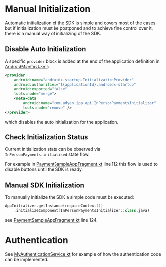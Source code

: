 # Manual Initialization

Automatic initialization of the SDK is simple and covers most of the cases but 
if initialization must be postponed and to achieve fine control over it, 
there is a manual way of initializing of the SDK.

## Disable Auto Initialization

A specific `provider` block is added at the end of the application definition in [AndroidManifest.xml](src/main/AndroidManifest.xml):
```xml
<provider
    android:name="androidx.startup.InitializationProvider"
    android:authorities="${applicationId}.androidx-startup"
    android:exported="false"
    tools:node="merge">
    <meta-data
        android:name="com.adyen.ipp.api.InPersonPaymentsInitializer"
        tools:node="remove" />
</provider>
```
which disables the auto initialization for the application.

## Check Initialization Status

Current initialization state can be observed via `InPersonPayments.initialised` state flow. 

For example in [PaymentSampleAppFragment.kt](src/main/java/com/adyen/sampleapp/PaymentSampleAppFragment.kt) line 112
this flow is used to disable buttons until the SDK is ready.

## Manual SDK Initialization

To manually initialize the SDK a simple code must be executed:
```kotlin
AppInitializer.getInstance(requireContext())
    .initializeComponent(InPersonPaymentsInitializer::class.java)
```

see [PaymentSampleAppFragment.kt](src/main/java/com/adyen/sampleapp/PaymentSampleAppFragment.kt) line 124.

# Authentication

See [MyAuthenticationService.kt](src/main/java/com/adyen/sampleapp/MyAuthenticationService.kt) 
for example of how the authentication code can be implemented.